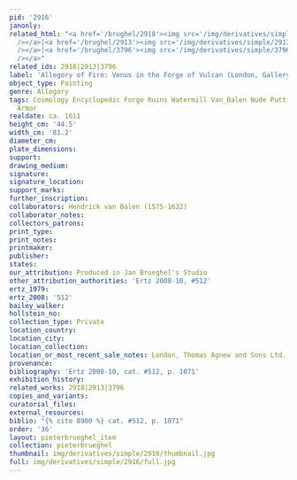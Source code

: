 ```yaml
---
pid: '2916'
janonly: 
related_html: "<a href='/brughel/2918'><img src='/img/derivatives/simple/2918/thumbnail.jpg'
  /></a>|<a href='/brughel/2913'><img src='/img/derivatives/simple/2913/thumbnail.jpg'
  /></a>|<a href='/brughel/3796'><img src='/img/derivatives/simple/3796/thumbnail.jpg'
  /></a>"
related_ids: 2918|2913|3796
label: 'Allegory of Fire: Venus in the Forge of Vulcan (London, Gallery Agnew)'
object_type: Painting
genre: Allegory
tags: Cosmology Encyclopedic Forge Ruins Watermill Van_Balen Nude Putti Landscape
  Armor
realdate: ca. 1611
height_cm: '44.5'
width_cm: '81.2'
diameter_cm: 
plate_dimensions: 
support: 
drawing_medium: 
signature: 
signature_location: 
support_marks: 
further_inscription: 
collaborators: Hendrick van Balen (1575-1632)
collaborator_notes: 
collectors_patrons: 
print_type: 
print_notes: 
printmaker: 
publisher: 
states: 
our_attribution: Produced in Jan Brueghel's Studio
other_attribution_authorities: 'Ertz 2008-10, #512'
ertz_1979: 
ertz_2008: '512'
bailey_walker: 
hollstein_no: 
collection_type: Private
location_country: 
location_city: 
location_collection: 
location_or_most_recent_sale_notes: London, Thomas Agnew and Sons Ltd., 1980
provenance: 
bibliography: 'Ertz 2008-10, cat. #512, p. 1071'
exhibition_history: 
related_works: 2918|2913|3796
copies_and_variants: 
curatorial_files: 
external_resources: 
biblio: "{% cite 8900 %} cat. #512, p. 1071"
order: '36'
layout: pieterbrueghel_item
collection: pieterbrueghel
thumbnail: img/derivatives/simple/2916/thumbnail.jpg
full: img/derivatives/simple/2916/full.jpg
---
```

